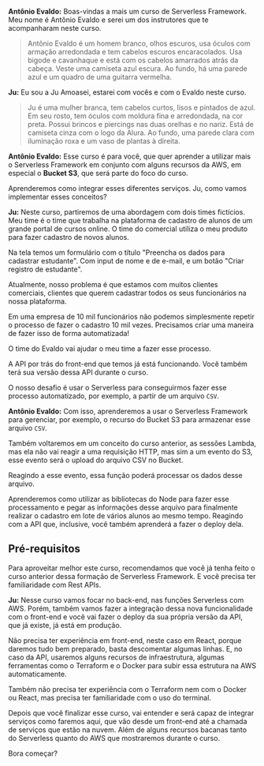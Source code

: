 **Antônio Evaldo:** Boas-vindas a mais um curso de Serverless Framework. Meu nome é Antônio Evaldo e serei um dos instrutores que te acompanharam neste curso.

> Antônio Evaldo é um homem branco, olhos escuros, usa óculos com armação arredondada e tem cabelos escuros encaracolados. Usa bigode e cavanhaque e está com os cabelos amarrados atrás da cabeça. Veste uma camiseta azul escura. Ao fundo, há uma parede azul e um quadro de uma guitarra vermelha.

**Ju:** Eu sou a Ju Amoasei, estarei com vocês e com o Evaldo neste curso.

> Ju é uma mulher branca, tem cabelos curtos, lisos e pintados de azul. Em seu rosto, tem óculos com moldura fina e arredondada, na cor preta. Possui brincos e piercings nas duas orelhas e no nariz. Está de camiseta cinza com o logo da Alura. Ao fundo, uma parede clara com iluminação roxa e um vaso de plantas à direita.

**Antônio Evaldo:** Esse curso é para você, que quer aprender a utilizar mais o Serverless Framework em conjunto com alguns recursos da AWS, em especial o **Bucket S3**, que será parte do foco do curso.

Aprenderemos como integrar esses diferentes serviços. Ju, como vamos implementar esses conceitos?

**Ju:** Neste curso, partiremos de uma abordagem com dois times fictícios. Meu time é o time que trabalha na plataforma de cadastro de alunos de um grande portal de cursos online. O time do comercial utiliza o meu produto para fazer cadastro de novos alunos.

Na tela temos um formulário com o título "Preencha os dados para cadastrar estudante". Com input de nome e de e-mail, e um botão "Criar registro de estudante".

Atualmente, nosso problema é que estamos com muitos clientes comerciais, clientes que querem cadastrar todos os seus funcionários na nossa plataforma.

Em uma empresa de 10 mil funcionários não podemos simplesmente repetir o processo de fazer o cadastro 10 mil vezes. Precisamos criar uma maneira de fazer isso de forma automatizada!

O time do Evaldo vai ajudar o meu time a fazer esse processo.

A API por trás do front-end que temos já está funcionando. Você também terá sua versão dessa API durante o curso.

O nosso desafio é usar o Serverless para conseguirmos fazer esse processo automatizado, por exemplo, a partir de um arquivo `CSV`.

**Antônio Evaldo:** Com isso, aprenderemos a usar o Serverless Framework para gerenciar, por exemplo, o recurso do Bucket S3 para armazenar esse arquivo `CSV`.

Também voltaremos em um conceito do curso anterior, as sessões Lambda, mas ela não vai reagir a uma requisição HTTP, mas sim a um evento do S3, esse evento será o upload do arquivo CSV no Bucket.

Reagindo a esse evento, essa função poderá processar os dados desse arquivo.

Aprenderemos como utilizar as bibliotecas do Node para fazer esse processamento e pegar as informações desse arquivo para finalmente realizar o cadastro em lote de vários alunos ao mesmo tempo. Reagindo com a API que, inclusive, você também aprenderá a fazer o deploy dela.

## Pré-requisitos

Para aproveitar melhor este curso, recomendamos que você já tenha feito o curso anterior dessa formação de Serverless Framework. E você precisa ter familiaridade com Rest APIs.

**Ju:** Nesse curso vamos focar no back-end, nas funções Serverless com AWS. Porém, também vamos fazer a integração dessa nova funcionalidade com o front-end e você vai fazer o deploy da sua própria versão da API, que já existe, já está em produção.

Não precisa ter experiência em front-end, neste caso em React, porque daremos tudo bem preparado, basta descomentar algumas linhas. E, no caso da API, usaremos alguns recursos de infraestrutura, algumas ferramentas como o Terraform e o Docker para subir essa estrutura na AWS automaticamente.

Também não precisa ter experiência com o Terraform nem com o Docker ou React, mas precisa ter familiaridade com o uso do terminal.

Depois que você finalizar esse curso, vai entender e será capaz de integrar serviços como faremos aqui, que vão desde um front-end até a chamada de serviços que estão na nuvem. Além de alguns recursos bacanas tanto do Serverless quanto do AWS que mostraremos durante o curso.

Bora começar?
